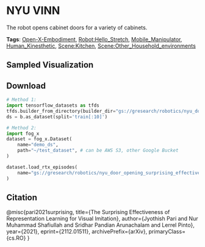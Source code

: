 # NYU VINN

The robot opens cabinet doors for a variety of cabinets.

**Tags**: [Open-X-Embodiment](https://github.com/KeplerC/oed-playground/tree/main/pages/tags/Open-X-Embodiment.md), [Robot:Hello_Stretch](https://github.com/KeplerC/oed-playground/tree/main/pages/tags/Robot:Hello_Stretch.md), [Mobile_Manipulator](https://github.com/KeplerC/oed-playground/tree/main/pages/tags/Mobile_Manipulator.md), [Human_Kinesthetic](https://github.com/KeplerC/oed-playground/tree/main/pages/tags/Human_Kinesthetic.md), [Scene:Kitchen](https://github.com/KeplerC/oed-playground/tree/main/pages/tags/Scene:Kitchen.md), [Scene:Other_Household_environments](https://github.com/KeplerC/oed-playground/tree/main/pages/tags/Scene:Other_Household_environments.md)

## Sampled Visualization



## Download


```python
# Method 1: 
import tensorflow_datasets as tfds
tfds.builder_from_directory(builder_dir="gs://gresearch/robotics/nyu_door_opening_surprising_effectiveness/0.1.0")
ds = b.as_dataset(split='train[:10]')

# Method 2:
import fog_x
dataset = fog_x.Dataset(
    name="demo_ds",
    path="~/test_dataset", # can be AWS S3, other Google Bucket
)  

dataset.load_rtx_episodes(
    name="gs://gresearch/robotics/nyu_door_opening_surprising_effectiveness/0.1.0",
)
```


## Citation

@misc{pari2021surprising,
    title={The Surprising Effectiveness of Representation Learning for Visual Imitation}, 
    author={Jyothish Pari and Nur Muhammad Shafiullah and Sridhar Pandian Arunachalam and Lerrel Pinto},
    year={2021},
    eprint={2112.01511},
    archivePrefix={arXiv},
    primaryClass={cs.RO}
}